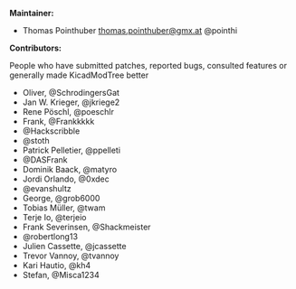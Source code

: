**Maintainer:**

* Thomas Pointhuber <thomas.pointhuber@gmx.at> @pointhi


**Contributors:**

People who have submitted patches, reported bugs, consulted features or generally made KicadModTree better

* Oliver, @SchrodingersGat
* Jan W. Krieger, @jkriege2
* Rene Pöschl, @poeschlr
* Frank, @Frankkkkk
* @Hackscribble
* @stoth
* Patrick Pelletier, @ppelleti
* @DASFrank
* Dominik Baack, @matyro
* Jordi Orlando, @0xdec
* @evanshultz
* George, @grob6000
* Tobias Müller, @twam
* Terje Io, @terjeio
* Frank Severinsen, @Shackmeister
* @robertlong13
* Julien Cassette, @jcassette
* Trevor Vannoy,  @tvannoy
* Kari Hautio, @kh4
* Stefan, @Misca1234
